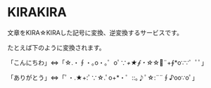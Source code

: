 KIRAKIRA
========

文章をKIRA☆KIRAした記号に変換、逆変換するサービスです。

たとえば下のように変換されます。

「こんにちわ」⇔「☆.・∮・｡o・｡゜оﾟ∵*+★∮・☆*☆ﾟ¨+∮*о∵∵゜ﾟﾟ」

「ありがとう」⇔「ﾟ・.★+:ﾟ∵☆.ﾟo+*・゜::｡♪ﾟ☆:¨¨∮♪оo∵оﾟ」
